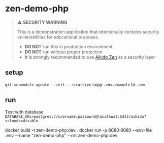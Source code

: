 # zen-demo-php

> :warning: **SECURITY WARNING**
>
> This is a demonstration application that intentionally contains security vulnerabilities for educational purposes.
> - **DO NOT** run this in production environment
> - **DO NOT** run without proper protection
> - It is strongly recommended to use [Aikido Zen](https://www.aikido.dev/zen) as a security layer


## setup

`git submodule update --init --recursive`
copy `.env.example` to `.env`

## run

Test with database
`DATABASE_URL=postgres://username:passowrd@localhost:5432/aikido?sslmode=disable`

docker build -t zen-demo-php:dev .
docker run -p 8080:8080 --env-file .env --name "zen-demo-php" --rm zen-demo-php:dev

